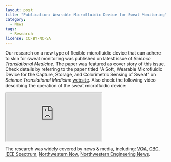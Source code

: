 ```yaml
---
layout: post
title: "Publication: Wearable Microfluidic Device for Sweat Monitoring"
category:
  - News
tags:
  - Research
license: CC-BY-NC-SA
---
```


Our research on a new type of flexible microfluidic device that can adhere to skin for sweat monitoring was published on latest issue of *Science Translational Medicine*. The paper was featured as cover story of this issue. Check details by referring to the paper titled "A Soft, Wearable Microfluidic Device for the Capture, Storage, and Colorimetric Sensing of Sweat" on *Science Translational Medicine* [website](http://scim.ag/2gmFiIz). Also check the following video describing the operation of the sweat microfluidic device:

<div class="video-center-block">
<iframe src="https://www.youtube.com/embed/THuuYpEgfeU?rel=0" allowfullscreen></iframe>
</div>


The research was widely covered by news & media, including:
[VOA](http://www.voanews.com/a/skin-patch-sweat-monitor-health/3608996.html),
[CBC](http://www.cbc.ca/news/technology/sweat-skin-patch-health-tracking-1.3864621),
[IEEE Spectrum](http://spectrum.ieee.org/the-human-os/biomedical/diagnostics/sweatsensing-skin-patch-hints-at-bloodless-testing),
[Northwestern Now](https://news.northwestern.edu/stories/2016/11/researchers-develop-soft-microfluidic-lab-on-the-skin-for-sweat-analysis/),
[Northwestern Engineering  News](http://www.mccormick.northwestern.edu/news/articles/2016/11/researchers-develop-soft-microfluidic-lab-on-the-skin-for-sweat-analysis.html).
